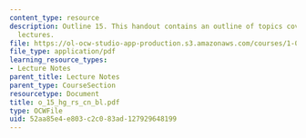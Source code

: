 ```yaml
---
content_type: resource
description: Outline 15. This handout contains an outline of topics covered in course
  lectures.
file: https://ol-ocw-studio-app-production.s3.amazonaws.com/courses/1-054-mechanics-and-design-of-concrete-structures-spring-2004/52aa85e4e803c2c083ad127929648199_o_15_hg_rs_cn_bl.pdf
file_type: application/pdf
learning_resource_types:
- Lecture Notes
parent_title: Lecture Notes
parent_type: CourseSection
resourcetype: Document
title: o_15_hg_rs_cn_bl.pdf
type: OCWFile
uid: 52aa85e4-e803-c2c0-83ad-127929648199
---
```

